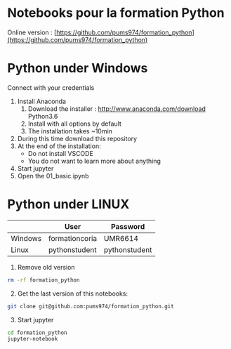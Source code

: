 # Notebooks pour la formation Python

Online version : [https://github.com/pums974/formation_python](https://github.com/pums974/formation_python)

# Python under Windows
Connect with your credentials

1. Install Anaconda
    1. Download the installer : http://www.anaconda.com/download Python3.6
    2. Install with all options by default
    3. The installation takes ~10min
2. During this time download this repository
3. At the end of the installation:
    - Do not install VSCODE
    - You do not want to learn more about anything
4. Start jupyter
5. Open the 01_basic.ipynb


# Python under LINUX

|           | User           | Password      |
| --------- | -------------- | ------------- |
| Windows   | formationcoria | UMR6614       |
| Linux     | pythonstudent  | pythonstudent |

1. Remove old version
```sh
rm -rf formation_python
```
2. Get the last version of this notebooks:
```sh
git clone git@github.com:pums974/formation_python.git
```
3. Start jupyter
```sh
cd formation_python
jupyter-notebook
```
